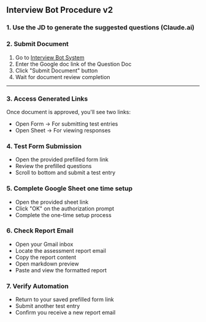 ## Interview Bot Procedure v2

### 1. Use the JD to generate the suggested questions (Claude.ai)
  <!-- @import "./chat-prompts.md" -->

### 2. Submit Document

1. Go to [Interview Bot System](https://script.google.com/a/macros/gemini.demo.hkmci.com/s/AKfycbwKiqOLjEY1IfeiETcxZmfyMGDb-5sx-uEyGUqqQ3K_yO5xM6D0l0h581l6EDQCd3LXUQ/exec)
2. Enter the Google doc link of the Question Doc
3. Click "Submit Document" button
4. Wait for document review completion

---

### 3. Access Generated Links

Once document is approved, you'll see two links:
- Open Form → For submitting test entries
- Open Sheet → For viewing responses

### 4. Test Form Submission

- Open the provided prefilled form link
- Review the prefilled questions
- Scroll to bottom and submit a test entry

### 5. Complete Google Sheet one time setup

- Open the provided sheet link
- Click "OK" on the authorization prompt
- Complete the one-time setup process

### 6. Check Report Email

- Open your Gmail inbox
- Locate the assessment report email
- Copy the report content
- Open markdown preview
- Paste and view the formatted report

### 7. Verify Automation

- Return to your saved prefilled form link
- Submit another test entry
- Confirm you receive a new report email
